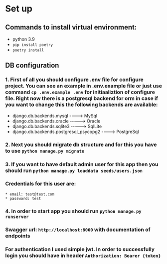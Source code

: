 # Set up
## Commands to install virtual environment:
* python 3.9
* `pip install poetry`
* `poetry install`

## DB configuration
### 1. First of all you should configure .env file for configure project. You can see an example in .env.example file or just use command `cp .env.example .env` for initiaaliztion of configure file. Right now there is a postgresql backend for orm in case if you want to change this the following backends are available:

* django.db.backends.mysql ----> MySql
* django.db.backends.oracle -----> Oracle
* django.db.backends.sqlite3 -----> SqlLite
* django.db.backends.postgresql_psycopg2 ----> PostgreSql

### 2. Next you should migrate db structure and for this you have to use `python manage.py migrate`
### 3. If you want to have default admin user for this app then you should run `python manage.py loaddata seeds/users.json`
### Credentials for this user are:
    * email: test@test.com
    * password: test

### 4. In order to start app you should run `python manage.py runserver`

### Swagger url: `http://localhost:8000` with documentation of endpoints

### For authentication I used simple jwt. In order to successfully login you should have in header `Authorization: Bearer {token}`
